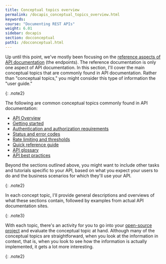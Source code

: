```yaml
---
title: Conceptual topics overview
permalink: /docapis_conceptual_topics_overview.html
keywords:
course: "Documenting REST APIs"
weight: 6.01
sidebar: docapis
section: docconceptual
path1: /docconceptual.html
---
```


Up until this point, we've mostly been focusing on the [reference aspects of API documentation](docendpoints.html) (the endpoints). The reference documentation is only one aspect of API documentation. In this section, I'll cover the main conceptual topics that are commonly found in API documentation. Rather than "conceptual topics," you might consider this type of information the "user guide."

{: .note2}

The following are common conceptual topics commonly found in API documentation:

* [API Overview](docapis_doc_overview.html)
* [Getting started](docapis_doc_getting_started_section.html)
* [Authentication and authorization requirements](docapis_more_about_authorization.html)
* [Status and error codes](docapis_doc_status_codes.html)
* [Rate limiting and thresholds](docapis_rate_limiting_and_thresholds.html)
* [Quick reference guide](docapis_doc_quick_reference.html)
* [API glossary](docapis_glossary_section.html)
* [API best practices](docapis_best_practices_with_api.html)

Beyond the sections outlined above, you might want to include other tasks and tutorials specific to your API, based on what you expect your users to do and the business scenarios for which they'll use your API.

{: .note2}

In each concept topic, I'll provide general descriptions and overviews of what these sections contain, followed by examples from actual API documentation sites.

{: .note3}

With each topic, there's an activity for you to go into your [open-source project](docapis_find_open_source_project.html) and evaluate the conceptual topic at hand. Although many of the conceptual topics are straightforward, when you look at the information in context, that is, when you look to see how the information is actually implemented, it gets a lot more interesting.

{: .note2}
